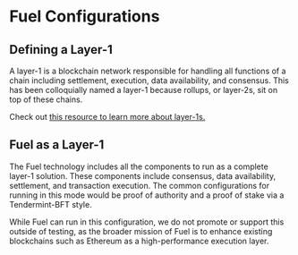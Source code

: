 # Fuel Configurations

## Defining a Layer-1

A layer-1 is a blockchain network responsible for handling all functions of a chain including settlement, execution, data availability, and consensus. This has been colloquially named a layer-1 because rollups, or layer-2s, sit on top of these chains.

Check out [this resource to learn more about layer-1s.](https://ethereum.org/en/layer-2/#what-is-layer-2)

## Fuel as a Layer-1

The Fuel technology includes all the components to run as a complete layer-1 solution. These components include consensus, data availability, settlement, and transaction execution. The common configurations for running in this mode would be proof of authority and a proof of stake via a Tendermint-BFT style.

While Fuel can run in this configuration, we do not promote or support this outside of testing, as the broader mission of Fuel is to enhance existing blockchains such as Ethereum as a high-performance execution layer.
